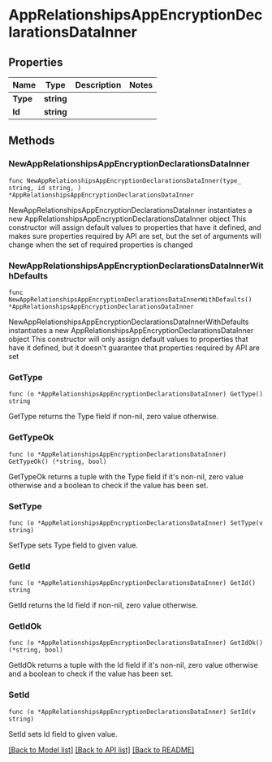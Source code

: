 # AppRelationshipsAppEncryptionDeclarationsDataInner

## Properties

Name | Type | Description | Notes
------------ | ------------- | ------------- | -------------
**Type** | **string** |  | 
**Id** | **string** |  | 

## Methods

### NewAppRelationshipsAppEncryptionDeclarationsDataInner

`func NewAppRelationshipsAppEncryptionDeclarationsDataInner(type_ string, id string, ) *AppRelationshipsAppEncryptionDeclarationsDataInner`

NewAppRelationshipsAppEncryptionDeclarationsDataInner instantiates a new AppRelationshipsAppEncryptionDeclarationsDataInner object
This constructor will assign default values to properties that have it defined,
and makes sure properties required by API are set, but the set of arguments
will change when the set of required properties is changed

### NewAppRelationshipsAppEncryptionDeclarationsDataInnerWithDefaults

`func NewAppRelationshipsAppEncryptionDeclarationsDataInnerWithDefaults() *AppRelationshipsAppEncryptionDeclarationsDataInner`

NewAppRelationshipsAppEncryptionDeclarationsDataInnerWithDefaults instantiates a new AppRelationshipsAppEncryptionDeclarationsDataInner object
This constructor will only assign default values to properties that have it defined,
but it doesn't guarantee that properties required by API are set

### GetType

`func (o *AppRelationshipsAppEncryptionDeclarationsDataInner) GetType() string`

GetType returns the Type field if non-nil, zero value otherwise.

### GetTypeOk

`func (o *AppRelationshipsAppEncryptionDeclarationsDataInner) GetTypeOk() (*string, bool)`

GetTypeOk returns a tuple with the Type field if it's non-nil, zero value otherwise
and a boolean to check if the value has been set.

### SetType

`func (o *AppRelationshipsAppEncryptionDeclarationsDataInner) SetType(v string)`

SetType sets Type field to given value.


### GetId

`func (o *AppRelationshipsAppEncryptionDeclarationsDataInner) GetId() string`

GetId returns the Id field if non-nil, zero value otherwise.

### GetIdOk

`func (o *AppRelationshipsAppEncryptionDeclarationsDataInner) GetIdOk() (*string, bool)`

GetIdOk returns a tuple with the Id field if it's non-nil, zero value otherwise
and a boolean to check if the value has been set.

### SetId

`func (o *AppRelationshipsAppEncryptionDeclarationsDataInner) SetId(v string)`

SetId sets Id field to given value.



[[Back to Model list]](../README.md#documentation-for-models) [[Back to API list]](../README.md#documentation-for-api-endpoints) [[Back to README]](../README.md)


